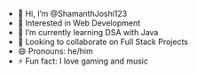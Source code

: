 - 👋 Hi, I’m @ShamanthJoshi123
- 👀 Interested in Web Development
- 🌱 I’m currently learning DSA with Java
- 💞️ Looking to collaborate on Full Stack Projects
- 😄 Pronouns: he/him
- ⚡ Fun fact: I love gaming and music

<!---
ShamanthJoshi123/ShamanthJoshi123 is a ✨ special ✨ repository because its `README.md` (this file) appears on your GitHub profile.
You can click the Preview link to take a look at your changes.
--->
